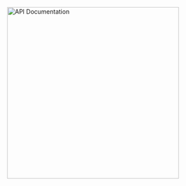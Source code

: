  <a href="https://blenderhq.github.io/bhq_addon_base">
    <img alt="API Documentation" src="https://github.com/BlenderHQ/bhq_addon_base/blob/dev/docs/source/images/qr_bhqab_github_io.svg" width="400" class="center">
 </a>
 
